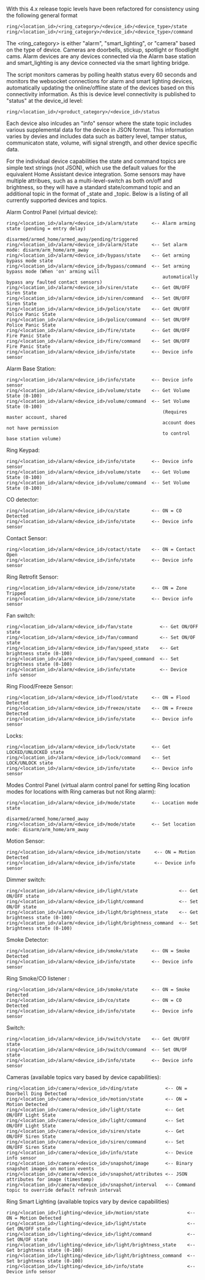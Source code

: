 With this 4.x release topic levels have been refactored for consistency using the following general format
```
ring/<location_id>/<ring_category>/<device_id>/<device_type>/state
ring/<location_id>/<ring_category>/<device_id>/<device_type>/command
```

The <ring_category> is either "alarm", "smart_lighting", or "camera" based on the type of device.  Cameras are doorbells, stickup, spotlight or floodlight cams.  Alarm devices are any devices connected via the Alarm base station and smart_lighting is any device connected via the smart lighting bridge.

The script monitors cameras by polling health status every 60 seconds and monitors the websocket connections for alarm and smart lighting devices, automatically updating the online/offline state of the devices based on this connectivity information.  As this is device level connectivity is published to "status" at the device_id level:
```
ring/<location_id>/<product_category>/<device_id>/status
```

Each device also inlcudes an "info" sensor where the state topic includes various supplemental data for the device in JSON format.  This information varies by devies and includes data such as battery level, tamper status, communicaton state, volume, wifi signal strength, and other device specific data.

For the individual device capabilities the state and command topics are simple text strings (not JSON), which use the default values for the equivalent Home Assistant device integration.  Some sensors may have multiple attribues, such as a multi-level-switch as both on/off and brightness, so they will have a standard state/command topic and an additional topic in the format of <attribute>_state and <attribute>_topic.  Below is a listing of all currently supported devices and topics.

Alarm Control Panel (virtual device):
```
ring/<location_id>/alarm/<device_id>/alarm/state     <-- Alarm arming state (pending = entry delay)
                                                         disarmed/armed_home/armed_away/pending/triggered
ring/<location_id>/alarm/<device_id>/alarm/state     <-- Set alarm mode: disarm/arm_home/arm_away
ring/<location_id>/alarm/<device_id>/bypass/state    <-- Get arming bypass mode state
ring/<location_id>/alarm/<device_id>/bypass/command  <-- Set arming bypass mode (When 'on' arming will
                                                         automatically bypass any faulted contact sensors)
ring/<location_id>/alarm/<device_id>/siren/state     <-- Get ON/OFF Siren State
ring/<location_id>/alarm/<device_id>/siren/command   <-- Set ON/OFF Siren State
ring/<location_id>/alarm/<device_id>/police/state    <-- Get ON/OFF Police Panic State
ring/<location_id>/alarm/<device_id>/police/command  <-- Set ON/OFF Police Panic State
ring/<location_id>/alarm/<device_id>/fire/state      <-- Get ON/OFF Fire Panic State
ring/<location_id>/alarm/<device_id>/fire/command    <-- Set ON/OFF Fire Panic State
ring/<location_id>/alarm/<device_id>/info/state      <-- Device info sensor
```

Alarm Base Station:
```
ring/<location_id>/alarm/<device_id>/info/state      <-- Device info sensor
ring/<location_id>/alarm/<device_id>/volume/state    <-- Get Volume State (0-100)
ring/<location_id>/alarm/<device_id>/volume/command  <-- Set Volume State (0-100)
                                                         (Requires master account, shared 
                                                         account does not have permission
                                                         to control base station volume)
```

Ring Keypad:
```
ring/<location_id>/alarm/<device_id>/info/state      <-- Device info sensor
ring/<location_id>/alarm/<device_id>/volume/state    <-- Get Volume State (0-100)
ring/<location_id>/alarm/<device_id>/volume/command  <-- Set Volume State (0-100)
```

CO detector:
```
ring/<location_id>/alarm/<device_id>/co/state        <-- ON = CO Detected
ring/<location_id>/alarm/<device_id>/info/state      <-- Device info sensor
```

Contact Sensor:
```
ring/<location_id>/alarm/<device_id>/cotact/state    <-- ON = Contact Open
ring/<location_id>/alarm/<device_id>/info/state      <-- Device info sensor
```

Ring Retrofit Sensor:
```
ring/<location_id>/alarm/<device_id>/zone/state      <-- ON = Zone Tripped
ring/<location_id>/alarm/<device_id>/zone/state      <-- Device info sensor
```

Fan switch:
```
ring/<location_id>/alarm/<device_id>/fan/state          <-- Get ON/OFF state
ring/<location_id>/alarm/<device_id>/fan/command        <-- Set ON/OF state
ring/<location_id>/alarm/<device_id>/fan/speed_state    <-- Get brightness state (0-100)
ring/<location_id>/alarm/<device_id>/fan/speed_command  <-- Set brightness state (0-100)
ring/<location_id>/alarm/<device_id>/info/state         <-- Device info sensor
```

Ring Flood/Freeze Sensor:
```
ring/<location_id>/alarm/<device_id>/flood/state     <-- ON = Flood Detected
ring/<location_id>/alarm/<device_id>/freeze/state    <-- ON = Freeze Detected
ring/<location_id>/alarm/<device_id>/info/state      <-- Device info sensor
```

Locks:
```
ring/<location_id>/alarm/<device_id>/lock/state      <-- Get LOCKED/UNLOCKED state
ring/<location_id>/alarm/<device_id>/lock/command    <-- Set LOCK/UNLOCK state
ring/<location_id>/alarm/<device_id>/info/state      <-- Device info sensor
```

Modes Control Panel (virtual alarm control panel for setting Ring location modes for
locations with Ring cameras but not Ring alarm):
```
ring/<location_id>/alarm/<device_id>/mode/state      <-- Location mode state
                                                        disarmed/armed_home/armed_away
ring/<location_id>/alarm/<device_id>/mode/state      <-- Set location mode: disarm/arm_home/arm_away
```

Motion Sensor:
```
ring/<location_id>/alarm/<device_id>/motion/state     <-- ON = Motion Detected
ring/<location_id>/alarm/<device_id>/info/state       <-- Device info sensor
```

Dimmer switch:
```
ring/<location_id>/alarm/<device_id>/light/state               <-- Get ON/OFF state
ring/<location_id>/alarm/<device_id>/light/command             <-- Set ON/OF state
ring/<location_id>/alarm/<device_id>/light/brightness_state    <-- Get brightness state (0-100)
ring/<location_id>/alarm/<device_id>/light/brightness_command  <-- Set brightness state (0-100)
```

Smoke Detector:
```
ring/<location_id>/alarm/<device_id>/smoke/state     <-- ON = Smoke Detected
ring/<location_id>/alarm/<device_id>/info/state      <-- Device info sensor
```

Ring Smoke/CO listener :
```
ring/<location_id>/alarm/<device_id>/smoke/state     <-- ON = Smoke Detected
ring/<location_id>/alarm/<device_id>/co/state        <-- ON = CO Detected
ring/<location_id>/alarm/<device_id>/info/state      <-- Device info sensor
```

Switch:
```
ring/<location_id>/alarm/<device_id>/switch/state    <-- Get ON/OFF state
ring/<location_id>/alarm/<device_id>/switch/command  <-- Set ON/OF state
ring/<location_id>/alarm/<device_id>/info/state      <-- Device info sensor
```

Cameras (available topics vary based by device capabilities):
```
ring/<location_id>/camera/<device_id>/ding/state          <-- ON = Doorbell Ding Detected
ring/<location_id>/camera/<device_id>/motion/state        <-- ON = Motion Detected
ring/<location_id>/camera/<device_id>/light/state         <-- Get ON/OFF Light State
ring/<location_id>/camera/<device_id>/light/command       <-- Set ON/OFF Light State
ring/<location_id>/camera/<device_id>/siren/state         <-- Get ON/OFF Siren State
ring/<location_id>/camera/<device_id>/siren/command       <-- Set ON/OFF Siren State
ring/<location_id>/camera/<device_id>/info/state          <-- Device info sensor
ring/<location_id>/camera/<device_id>/snapshot/image      <-- Binary snapshot images on motion events
ring/<location_id>/camera/<device_id>/snapshot/attributes <-- JSON attributes for image (timestamp)
ring/<location_id>/camera/<device_id>/snapshot/interval   <-- Command topic to override default refresh interval
```

Ring Smart Lighting (available topics vary by device capabilities)
```
ring/<location_id>/lighting/<device_id>/motion/state              <-- ON = Motion Detected
ring/<location_id>/lighting/<device_id>/light/state               <-- Get ON/OFF state
ring/<location_id>/lighting/<device_id>/light/command             <-- Set ON/OF state
ring/<location_id>/lighting/<device_id>/light/brightness_state    <-- Get brightness state (0-100)
ring/<location_id>/lighting/<device_id>/light/brightness_command  <-- Set brightness state (0-100)
ring/<location_id>/lighting/<device_id>/info/state                <-- Device info sensor
```
